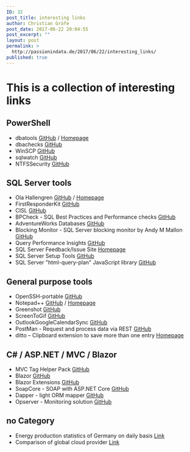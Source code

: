```yaml
---
ID: 32
post_title: interesting links
author: Christian Gräfe
post_date: 2017-06-22 20:04:55
post_excerpt: ""
layout: post
permalink: >
  http://passionindata.de/2017/06/22/interesting_links/
published: true
---
```

# This is a collection of interesting links

## PowerShell

* dbatools [GitHub][1] / [Homepage][2]
* dbachecks [GitHub][51]
* WinSCP [GitHub][14]
* sqlwatch [GitHub][55]
* NTFSSecurity [GitHub][57]

## SQL Server tools

* Ola Hallengren [GitHub][5] / [Homepage][6]
* FirstResponderKit [GitHub][7]
* CISL [GitHub][25]
* BPCheck - SQL Best Practices and Performance checks [GitHub][30]
* AdventureWorks Databases [GitHub][36]
* Blocking Monitor - SQL Server blocking monitor by Andy M Mallon [GitHub][40]
* Query Performance Insights [GitHub][52]
* SQL Server Feedback/Issue Site [Homepage][45]
* SQL Server Setup Tools [GitHub][46]
* SQL Server "html-query-plan" JavaScript library [GitHub][59]

## General purpose tools

* OpenSSH-portable [GitHub][4]
* Notepad++ [GitHub][12] / [Homepage][13]
* Greenshot [GitHub][15]
* ScreenToGif [GitHub][19]
* OutlookGoogleCalendarSync [GitHub][26]
* PostMan - Request and process data via REST [GitHub][49]
* ditto – Clipboard extension to save more than one entry [Homepage][34]

## C# / ASP.NET / MVC / Blazor

* MVC Tag Helper Pack [GitHub][47]
* Blazor [GitHub][60]
* Blazor Extensions [GitHub][61]
* SoapCore - SOAP with ASP.NET Core [GitHub][48]
* Dapper - light ORM mapper [GitHub][56]
* Opserver - Monitoring solution [GitHub][58]

## no Category

* Energy production statistics of Germany on daily basis [Link][53]
* Comparison of global cloud provider [Link][54]

 [1]: https://github.com/sqlcollaborative/dbatools
 [2]: https://dbatools.io/
 [4]: https://github.com/PowerShell/openssh-portable
 [5]: https://github.com/olahallengren/sql-server-maintenance-solution
 [6]: https://ola.hallengren.com/
 [7]: https://github.com/BrentOzarULTD/SQL-Server-First-Responder-Kit
 [12]: https://github.com/notepad-plus-plus/notepad-plus-plus
 [13]: https://notepad-plus-plus.org/
 [14]: https://github.com/dotps1/WinSCP
 [15]: https://github.com/greenshot/greenshot
 [19]: https://github.com/NickeManarin/ScreenToGif
 [25]: https://github.com/NikoNeugebauer/CISL
 [26]: https://github.com/phw198/OutlookGoogleCalendarSync
 [30]: https://github.com/Microsoft/tigertoolbox/tree/master/BPCheck
 [34]: http://ditto-cp.sourceforge.net/
 [36]: https://github.com/Microsoft/sql-server-samples
 [40]: https://github.com/amtwo/dba-database
 [45]: https://feedback.azure.com/forums/908035-sql-server/
 [46]: https://github.com/suyouquan/SQLSetupTools
 [47]: https://github.com/DamianEdwards/TagHelperPack
 [48]: https://github.com/DigDes/SoapCore
 [49]: https://www.getpostman.com
 [51]: https://github.com/sqlcollaborative/dbachecks
 [52]: https://github.com/JocaPC/qpi
 [53]: https://www.energy-charts.de/energy_pie_de.htm
 [54]: http://comparecloud.in/
 [55]: https://github.com/marcingminski/sqlwatch
 [56]: https://github.com/StackExchange/Dapper
 [57]: https://github.com/raandree/NTFSSecurity
 [58]: https://github.com/opserver/Opserver
 [59]: https://github.com/JustinPealing/html-query-plan
 [60]: https://github.com/aspnet/Blazor
 [61]: https://github.com/BlazorExtensions